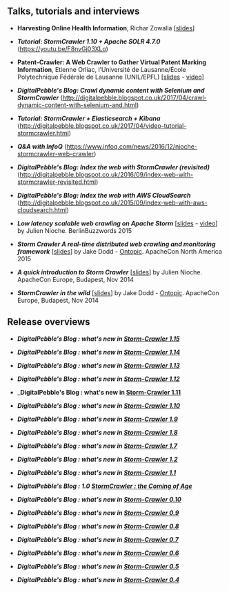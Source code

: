 ## Talks, tutorials and interviews

* **Harvesting Online Health Information**, Richar Zowalla \[[slides](https://www.slideshare.net/secret/v8Y0qFlGBk7IbB)\]

* _**Tutorial: StormCrawler 1.10 + Apache SOLR 4.7.0**_ (https://youtu.be/F8nvGj03XLo)

* **Patent-Crawler: A Web Crawler to Gather Virtual Patent Marking Information**, Etienne Orliac, l’Université de Lausanne/École Polytechnique Fédérale de Lausanne (UNIL/EPFL) \[[slides](http://www.hpcadvisorycouncil.com/events/2018/swiss-workshop/pdf/Weds11April/Orliac_PatentCrawler_Wed110418.pdf) - [video](https://youtu.be/2v6Y_3Q0vT0)\]

*  _**DigitalPebble's Blog: Crawl dynamic content with Selenium and StormCrawler**_ (http://digitalpebble.blogspot.co.uk/2017/04/crawl-dynamic-content-with-selenium-and.html)

* _**Tutorial: StormCrawler + Elasticsearch + Kibana**_ (http://digitalpebble.blogspot.co.uk/2017/04/video-tutorial-stormcrawler.html)

* _**Q&A with InfoQ**_ (https://www.infoq.com/news/2016/12/nioche-stormcrawler-web-crawler)

* _**DigitalPebble's Blog:  Index the web with StormCrawler (revisited)**_
(http://digitalpebble.blogspot.co.uk/2016/09/index-web-with-stormcrawler-revisited.html)

* _**DigitalPebble's Blog: Index the web with AWS CloudSearch**_ (http://digitalpebble.blogspot.co.uk/2015/09/index-web-with-aws-cloudsearch.html)

* _**Low latency scalable web crawling on Apache Storm**_  \[[slides](http://www.slideshare.net/digitalpebble/j-nioche-berlinbuzzwords20150601) - [video](https://t.co/A3bRKroDn3)\] by Julien Nioche. BerlinBuzzwords 2015

* _**Storm Crawler A real-time distributed web crawling and monitoring framework**_ \[[slides](http://www.slideshare.net/ontopic/storm-crawler-apacheconna2015)\] by Jake Dodd - [Ontopic](http://www.ontopic.io/). ApacheCon North America 2015

* _**A quick introduction to Storm Crawler**_ \[[slides](http://www.slideshare.net/digitalpebble/j-nioche-apacheconeu2014fastfeather)\] by Julien Nioche. ApacheCon Europe, Budapest, Nov 2014

* _**StormCrawler in the wild**_ \[[slides](http://www.slideshare.net/digitalpebble/storm-crawler-ontopic20141113)\] by Jake Dodd - [Ontopic](http://www.ontopic.io/). ApacheCon Europe, Budapest, Nov 2014 

## Release overviews

* _**DigitalPebble's Blog : what's new in [Storm-Crawler 1.15](https://digitalpebble.blogspot.com/2019/09/stormcrawler-1.html)**_

* _**DigitalPebble's Blog : what's new in [Storm-Crawler 1.14](https://digitalpebble.blogspot.com/2019/05/whats-new-in-stormcrawler-114.html)**_

* _**DigitalPebble's Blog : what's new in [Storm-Crawler 1.13](https://digitalpebble.blogspot.com/2019/01/whats-new-in-stormcrawler-113.html)**_

* _**DigitalPebble's Blog : what's new in [Storm-Crawler 1.12](https://digitalpebble.blogspot.com/2018/11/whats-new-in-stormcrawler-112.html)**_

* _**DigitalPebble's Blog : what's new in [Storm-Crawler 1.11](https://digitalpebble.blogspot.com/2018/10/whats-new-in-stormcrawler-111.html)**

* _**DigitalPebble's Blog : what's new in [Storm-Crawler 1.10](http://digitalpebble.blogspot.com/2018/06/whats-new-in-stormcrawler-110.html)**_

* _**DigitalPebble's Blog : what's new in [Storm-Crawler 1.9](https://digitalpebble.blogspot.co.uk/2018/05/whats-new-in-stormcrawler-19.html)**_

* _**DigitalPebble's Blog : what's new in [Storm-Crawler 1.8](https://digitalpebble.blogspot.co.uk/2018/03/whats-new-in-stormcrawler-18.html)**_

* _**DigitalPebble's Blog : what's new in [Storm-Crawler 1.7](http://digitalpebble.blogspot.co.uk/2017/11/whats-new-in-stormcrawler-17.html)**_

* _**DigitalPebble's Blog : what's new in [Storm-Crawler 1.2](http://digitalpebble.blogspot.co.uk/2016/10/whats-new-in-stormcrawler-12.html)**_

* _**DigitalPebble's Blog : what's new in [Storm-Crawler 1.1](http://digitalpebble.blogspot.co.uk/2016/09/whats-new-in-stormcrawler-11.html)**_

* _**DigitalPebble's Blog : 1.0 [StormCrawler : the Coming of Age](http://digitalpebble.blogspot.co.uk/2016/07/stormcrawler-coming-of-age.html)**_ 

* _**DigitalPebble's Blog : what's new in [Storm-Crawler 0.10](http://digitalpebble.blogspot.co.uk/2016/06/whats-new-in-stormcrawler-010.html)**_ 

* _**DigitalPebble's Blog : what's new in [Storm-Crawler 0.9](http://digitalpebble.blogspot.co.uk/2016/03/whats-new-in-storm-crawler-09.html)**_ 

* _**DigitalPebble's Blog : what's new in [Storm-Crawler 0.8](http://digitalpebble.blogspot.co.uk/2016/01/whats-new-in-storm-crawler-08.html)**_ 

* _**DigitalPebble's Blog : what's new in [Storm-Crawler 0.7](http://digitalpebble.blogspot.co.uk/2015/11/whats-new-in-storm-crawler-07.html)**_ 

* _**DigitalPebble's Blog : what's new in [Storm-Crawler 0.6](http://digitalpebble.blogspot.co.uk/2015/09/whats-new-in-storm-crawler-06.html)**_

* _**DigitalPebble's Blog : what's new in [Storm-Crawler 0.5](http://digitalpebble.blogspot.co.uk/2015/06/whats-new-in-storm-crawler-05.html)**_ 

* _**DigitalPebble's Blog : what's new in [Storm-Crawler 0.4](http://digitalpebble.blogspot.co.uk/2015/01/whats-new-in-storm-crawler-04.html)**_ 